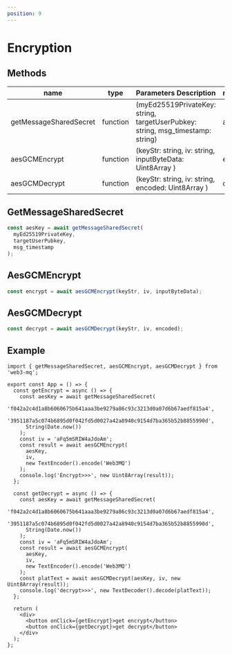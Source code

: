 ```yaml
---
position: 9
---
```


# Encryption

## Methods

| name                   | type     | Parameters Description                                                         | response |
| ---------------------- | -------- | ------------------------------------------------------------------------------ | -------- |
| getMessageSharedSecret | function | (myEd25519PrivateKey: string, targetUserPubkey: string, msg_timestamp: string) | aesKey   |
| aesGCMEncrypt          | function | (keyStr: string, iv: string, inputByteData: Uint8Array )                       | encrypt  |
| aesGCMDecrypt          | function | (keyStr: string, iv: string, encoded: Uint8Array )                             | decrypt  |

## GetMessageSharedSecret

```ts
const aesKey = await getMessageSharedSecret(
  myEd25519PrivateKey,
  targetUserPubkey,
  msg_timestamp
);
```

## AesGCMEncrypt

```ts
const encrypt = await aesGCMEncrypt(keyStr, iv, inputByteData);
```

## AesGCMDecrypt

```ts
const decrypt = await aesGCMDecrypt(keyStr, iv, encoded);
```

## Example

```tsx
import { getMessageSharedSecret, aesGCMEncrypt, aesGCMDecrypt } from 'web3-mq';

export const App = () => {
  const getEncrypt = async () => {
    const aesKey = await getMessageSharedSecret(
      'f042a2c4d1a8b6060675b641aaa3be9279a86c93c3213d0a07d6b67aedf815a4',
      '3951187a5c074b6895d0f042fd5d0027a42a8940c9154d7ba365b52b8855990d',
      String(Date.now())
    );
    const iv = 'aFq5mSRIW4aJdoAm';
    const result = await aesGCMEncrypt(
      aesKey,
      iv,
      new TextEncoder().encode('Web3MQ')
    );
    console.log('Encrypt>>>', new Uint8Array(result));
  };

  const getDecrypt = async () => {
    const aesKey = await getMessageSharedSecret(
      'f042a2c4d1a8b6060675b641aaa3be9279a86c93c3213d0a07d6b67aedf815a4',
      '3951187a5c074b6895d0f042fd5d0027a42a8940c9154d7ba365b52b8855990d',
      String(Date.now())
    );
    const iv = 'aFq5mSRIW4aJdoAm';
    const result = await aesGCMEncrypt(
      aesKey,
      iv,
      new TextEncoder().encode('Web3MQ')
    );
    const platText = await aesGCMDecrypt(aesKey, iv, new Uint8Array(result));
    console.log('decrypt>>>', new TextDecoder().decode(platText));
  };

  return (
    <div>
      <button onClick={getEncrypt}>get encrypt</button>
      <button onClick={getDecrypt}>get decrypt</button>
    </div>
  );
};
```
